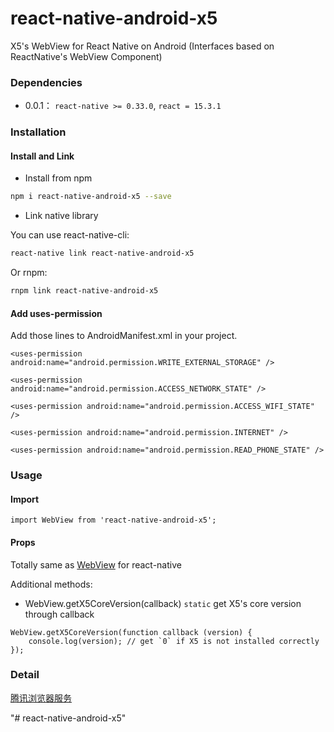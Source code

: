 # react-native-android-x5
X5's WebView for React Native on Android (Interfaces based on ReactNative's WebView Component)

### Dependencies

* 0.0.1： `react-native >= 0.33.0`, `react = 15.3.1`

### Installation

#### Install and Link

* Install from npm

```bash
npm i react-native-android-x5 --save

```

* Link native library

You can use react-native-cli:
```bash
react-native link react-native-android-x5
```

Or rnpm:
```bash
rnpm link react-native-android-x5
```

#### Add uses-permission

Add those lines to AndroidManifest.xml in your project.

```
<uses-permission android:name="android.permission.WRITE_EXTERNAL_STORAGE" />

<uses-permission android:name="android.permission.ACCESS_NETWORK_STATE" />

<uses-permission android:name="android.permission.ACCESS_WIFI_STATE" />

<uses-permission android:name="android.permission.INTERNET" />

<uses-permission android:name="android.permission.READ_PHONE_STATE" />
```


### Usage

#### Import

```
import WebView from 'react-native-android-x5';
```

#### Props

Totally same as [WebView](http://facebook.github.io/react-native/docs/webview.html) for react-native

Additional methods:

* WebView.getX5CoreVersion(callback) `static`
get X5's core version through callback


```
WebView.getX5CoreVersion(function callback (version) {
    console.log(version); // get `0` if X5 is not installed correctly
});
```


### Detail

[腾讯浏览器服务](http://x5.tencent.com/index)

"# react-native-android-x5" 
